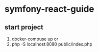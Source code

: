 # symfony-react-guide

## start project
1. docker-compuse up
   or
2. php -S localhost:8080 public/index.php